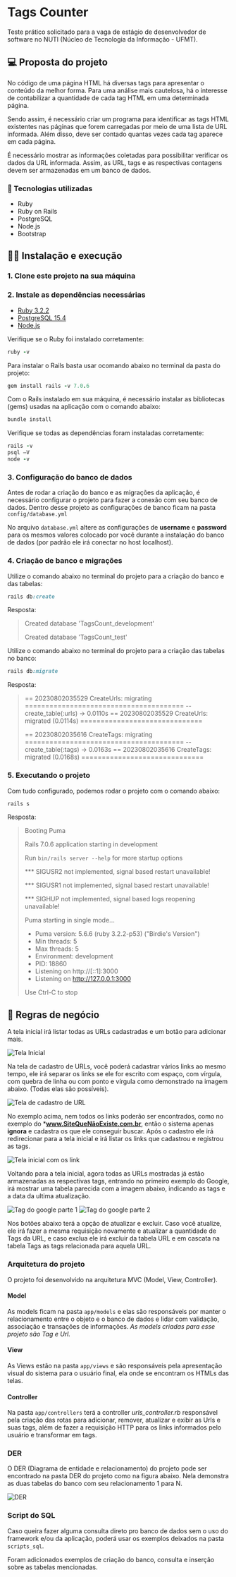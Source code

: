 # Tags Counter 

Teste prático solicitado para a vaga de estágio de desenvolvedor de software no NUTI (Núcleo de Tecnologia da Informação - UFMT).


## 💻 Proposta do projeto

No código de uma página HTML há diversas tags para apresentar o conteúdo da melhor forma. Para uma análise mais cautelosa, há o interesse de contabilizar a quantidade de cada tag HTML em uma determinada página.

Sendo assim, é necessário criar um programa para identificar as tags HTML existentes nas páginas que forem carregadas por meio de uma lista de URL informada. Além disso, deve ser contado quantas vezes cada tag aparece em cada página.

É necessário mostrar as informações coletadas para possibilitar verificar os dados da URL informada. Assim, as URL, tags e as respectivas contagens devem ser armazenadas em um banco de dados.


### 🚀 Tecnologias utilizadas

* Ruby
* Ruby on Rails
* PostgreSQL
* Node.js
* Bootstrap


## 👩‍💻 Instalação e execução

### 1. Clone este projeto na sua máquina

### 2. Instale as dependências necessárias

* [Ruby 3.2.2](https://rubyinstaller.org/)
* [PostgreSQL 15.4](https://www.postgresql.org/download/windows/)
* [Node.js](https://nodejs.org/en)

Verifique se o Ruby foi instalado corretamente:
~~~ruby
ruby -v
~~~

Para instalar o Rails basta usar ocomando abaixo no terminal da pasta do projeto:
~~~ruby
gem install rails -v 7.0.6
~~~

Com o Rails instalado em sua máquina, é necessário instalar as bibliotecas (gems) usadas na aplicação com o comando abaixo:
~~~ruby
bundle install
~~~

Verifique se todas as dependências foram instaladas corretamente:
~~~ruby
rails -v
psql –V
node -v
~~~

### 3. Configuração do banco de dados

Antes de rodar a criação do banco e as migrações da aplicação, é necessário configurar o projeto para fazer a conexão com seu banco de dados. Dentro desse projeto as configurações de banco ficam na pasta `config/database.yml`

No arquivo `database.yml` altere as configurações de **username** e **password** para os mesmos valores colocado por você durante a instalação do banco de dados (por padrão ele irá conectar no host localhost).

### 4. Criação de banco e migrações

Utilize o comando abaixo no terminal do projeto para a criação do banco e das tabelas:

~~~ruby
rails db:create
~~~

Resposta:
> Created database 'TagsCount_development'
> 
> Created database 'TagsCount_test'


Utilize o comando abaixo no terminal do projeto para a criação das tabelas no banco:

~~~ruby
rails db:migrate
~~~

Resposta:
> == 20230802035529 CreateUrls: migrating =======================================
>-- create_table(:urls)
>   -> 0.0110s
>== 20230802035529 CreateUrls: migrated (0.0114s) ==============================
>
>== 20230802035616 CreateTags: migrating =======================================
>-- create_table(:tags)
>   -> 0.0163s
>== 20230802035616 CreateTags: migrated (0.0168s) ==============================


### 5. Executando o projeto

Com tudo configurado, podemos rodar o projeto com o comando abaixo:

~~~ruby
rails s
~~~

Resposta:
> Booting Puma
> 
> Rails 7.0.6 application starting in development
> 
> Run `bin/rails server --help` for more startup options
> 
> *** SIGUSR2 not implemented, signal based restart unavailable!
> 
> *** SIGUSR1 not implemented, signal based restart unavailable!
> 
> *** SIGHUP not implemented, signal based logs reopening unavailable!
> 
> Puma starting in single mode...
> * Puma version: 5.6.6 (ruby 3.2.2-p53) ("Birdie's Version")
> *  Min threads: 5 
> *  Max threads: 5 
> *  Environment: development
> *    PID: 18860
> * Listening on http://[::1]:3000
> * Listening on http://127.0.0.1:3000
>
> Use Ctrl-C to stop


## 🤝 Regras de negócio

A tela inicial irá listar todas as URLs cadastradas e um botão para adicionar mais.

![Tela Inicial](https://github.com/karinasasaki/teste-nuti/assets/78616373/0120533e-0385-4e59-864d-0e2a8ba8bb93)

Na tela de cadastro de URLs, você poderá cadastrar vários links ao mesmo tempo, ele irá separar os links se ele for escrito com espaço, com vírgula, com quebra de linha ou com ponto e vírgula como demonstrado na imagem abaixo. (Todas elas são possíveis).

![Tela de cadastro de URL](https://github.com/karinasasaki/teste-nuti/assets/78616373/6af91ddb-ad24-4635-afdd-c168e74975aa)

No exemplo acima, nem todos os links poderão ser encontrados, como no exemplo do ***www.SiteQueNãoExiste.com.br**, então o sistema apenas **ignora** e cadastra os que ele conseguir buscar. Após o cadastro ele irá redirecionar para a tela inicial e irá listar os links que cadastrou e registrou as tags.

![Tela inicial com os link](https://github.com/karinasasaki/teste-nuti/assets/78616373/8f7cb071-ac6a-461b-ba1b-a1d8e3405821)

Voltando para a tela inicial, agora todas as URLs mostradas já estão armazenadas as respectivas tags, entrando no primeiro exemplo do Google, irá mostrar uma tabela parecida com a imagem abaixo, indicando as tags e a data da ultima atualização.

![Tag do google parte 1](https://github.com/karinasasaki/teste-nuti/assets/78616373/aa6bdbdc-f0f5-4964-9739-20f1743289b1)
![Tag do google parte 2](https://github.com/karinasasaki/teste-nuti/assets/78616373/b5d76ba7-8432-4a13-ac65-6a0f9f3292ec)

Nos botões abaixo terá a opção de atualizar e excluir. Caso você atualize, ele irá fazer a mesma requisição novamente e atualizar a quantidade de Tags da URL, e caso exclua ele irá excluir da tabela URL e em cascata na tabela Tags as tags relacionada para aquela URL.


### Arquitetura do projeto

O projeto foi desenvolvido na arquitetura MVC (Model, View, Controller).

#### Model
As models ficam na pasta `app/models` e elas são responsáveis por manter o relacionamento entre o objeto e o banco de dados e lidar com validação, associação e transações de informações. *As models criadas para esse projeto são Tag e Url.*

#### View
As Views estão na pasta `app/views` e são responsáveis pela apresentação visual do sistema para o usuário final, ela onde se encontram os HTMLs das telas.

#### Controller
Na pasta `app/controllers` terá a controller *urls_controller.rb* responsável pela criação das rotas para adicionar, remover, atualizar e exibir as Urls e suas tags, além de fazer a requisição HTTP para os links informados pelo usuário e transformar em tags.


### DER 
O DER (Diagrama de entidade e relacionamento) do projeto pode ser encontrado na pasta DER do projeto como na figura abaixo. Nela demonstra as duas tabelas do banco com seu relacionamento 1 para N.

![DER](https://github.com/karinasasaki/teste-nuti/assets/78616373/39797b9c-3d0f-4f58-9d67-bae9e6e39484)


### Script do SQL
Caso queira fazer alguma consulta direto pro banco de dados sem o uso do framework e/ou da aplicação, poderá usar os exemplos deixados na pasta `scripts_sql`.

Foram adicionados exemplos de criação do banco, consulta e inserção sobre as tabelas mencionadas.
